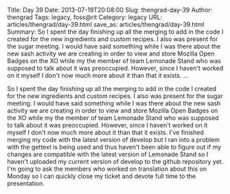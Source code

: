 Title: Day 39
Date: 2013-07-19T20:08:00
Slug: thengrad-day-39
Author: thengrad
Tags: legacy, foss@rit
Category: legacy
URL: articles/thengrad/day-39.html
save_as: articles/thengrad/day-39.html
Summary: So I spent the day finishing up all the merging to add in the code I created for the new ingredients and custom recipes. I also was present for the sugar meeting. I would have said something while I was there about the new sash activity we are creating in order to view and store Mozilla Open Badges on the XO while my the member of team Lemonade Stand who was supposed to talk about it was preoccupied. However, since I haven't worked on it myself I don't now much more about it than that it exists. ... 

So I spent the day finishing up all the merging to add in the code I created
for the new ingredients and custom recipes. I also was present for the sugar
meeting. I would have said something while I was there about the new sash
activity we are creating in order to view and store Mozilla Open Badges on the
XO while my the member of team Lemonade Stand who was supposed to talk about
it was preoccupied. However, since I haven't worked on it myself I don't now
much more about it than that it exists. I've finished merging my code with the
latest version of develop but I ran into a problem with the gettext is being
used and thus haven't been able to figure out if my changes are compatible
with the latest version of Lemonade Stand so I haven't uploaded my current
version of develop to the github repository yet. I'm going to ask the members
who worked on translation about this on Monday so I can quickly close my
ticket and devote full time to the presentation.

